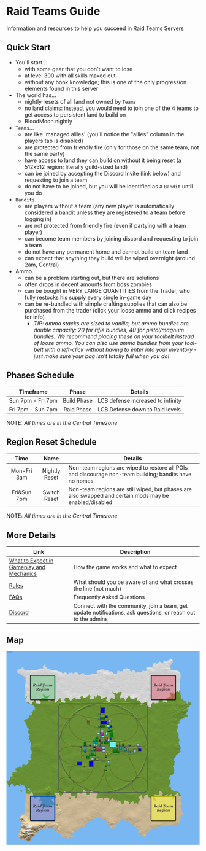 # Raid Teams Guide

Information and resources to help you succeed in Raid Teams Servers

## Quick Start

- You'll start...
  - with some gear that you don't want to lose
  - at level 300 with all skills maxed out
  - without any book knowledge; this is one of the only progression elements found in this server
- The world has...
  - nightly resets of all land not owned by `Teams`
  - no land claims: instead, you would need to join one of the 4 teams to get access to persistent land to build on
  - BloodMoon nightly
- `Teams`...
  - are like 'managed allies' (you'll notice the "allies" column in the players tab is disabled)
  - are protected from friendly fire (only for those on the same team, not the same party)
  - have access to land they can build on without it being reset (a 512x512 region; literally guild-sized land)
  - can be joined by accepting the Discord Invite (link below) and requesting to join a team
  - do not have to be joined, but you will be identified as a `Bandit` until you do
- `Bandits`...
  - are players without a team (any new player is automatically considered a bandit unless they are registered to a team before logging in)
  - are not protected from friendly fire (even if partying with a team player)
  - can become team members by joining discord and requesting to join a team
  - do not have any permanent home and cannot build on team land
  - can expect that anything they build will be wiped overnight (around 2am, Central)
- Ammo...
  - can be a problem starting out, but there are solutions
  - often drops in decent amounts from boss zombies
  - can be bought in VERY LARGE QUANTITIES from the Trader, who fully restocks his supply every single in-game day
  - can be re-bundled with simple crafting supplies that can also be purchased from the trader (click your loose ammo and click recipes for info)
    - *TIP: ammo stacks are sized to vanilla, but ammo bundles are double capacity: 20 for rifle bundles, 40 for pistol/magnum bundles. We recommend placing these on your toolbelt instead of loose ammo. You can also use ammo bundles from your tool-belt with a left-click without having to enter into your inventory - just make sure your bag isn't totally full when you do!*

## Phases Schedule

Timeframe | Phase | Details
:---: | :---: | ---
Sun 7pm - Fri 7pm | Build Phase | LCB defense increased to infinity
Fri 7pm - Sun 7pm | Raid Phase | LCB Defense down to Raid levels

NOTE: *All times are in the Central Timezone*

## Region Reset Schedule

Time | Name | Details
:---: | :---: | ---
Mon-Fri 3am | Nightly Reset | Non-team regions are wiped to restore all POIs and discourage non-team building; bandits have no homes
Fri&Sun 7pm | Switch Reset | Non-team regions are still wiped, but phases are also swapped and certain mods may be enabled/disabled

NOTE: *All times are in the Central Timezone*

## More Details

Link | Description
--- | ---
[What to Expect in Gameplay and Mechanics](https://github.com/raid-teams/raid-teams/discussions/1) | How the game works and what to expect
[Rules](https://github.com/raid-teams/raid-teams/discussions/2) | What should you be aware of and what crosses the line (not much)
[FAQs](https://github.com/raid-teams/raid-teams/discussions/3) | Frequently Asked Questions
[Discord](https://discord.gg/cSj8bFUQXe) | Connect with the community, join a team, get update notifications, ask questions, or reach out to the admins

## Map

![map](https://github.com/raid-teams/raid-teams/raw/main/web-assets/preview.jpg)
